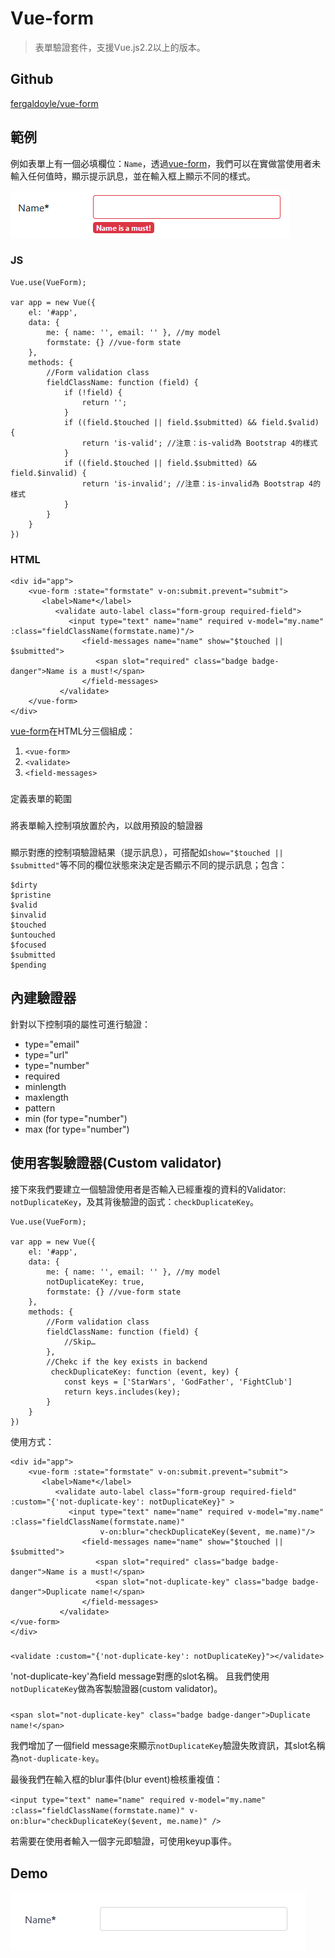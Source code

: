 # Vue-form

> 表單驗證套件，支援Vue.js2.2以上的版本。

## Github

[fergaldoyle/vue-form](https://github.com/fergaldoyle/vue-form)


## 範例

例如表單上有一個必填欄位：`Name`，透過[vue-form](https://github.com/fergaldoyle/vue-form)，我們可以在實做當使用者未輸入任何值時，顯示提示訊息，並在輸入框上顯示不同的樣式。

![](assets/001.png)


### JS

```
Vue.use(VueForm);

var app = new Vue({
    el: '#app',
    data: {
        me: { name: '', email: '' }, //my model
        formstate: {} //vue-form state
    },
    methods: {
        //Form validation class
        fieldClassName: function (field) {
            if (!field) {
                return '';
            }
            if ((field.$touched || field.$submitted) && field.$valid) {
                return 'is-valid'; //注意：is-valid為 Bootstrap 4的樣式
            }
            if ((field.$touched || field.$submitted) && field.$invalid) {
                return 'is-invalid'; //注意：is-invalid為 Bootstrap 4的樣式
            }
        }
    }
})
```

### HTML

```
<div id="app">
    <vue-form :state="formstate" v-on:submit.prevent="submit">
       <label>Name*</label>
          <validate auto-label class="form-group required-field">
             <input type="text" name="name" required v-model="my.name" :class="fieldClassName(formstate.name)"/>
                <field-messages name="name" show="$touched || $submitted">
                   <span slot="required" class="badge badge-danger">Name is a must!</span>
                </field-messages>
           </validate>
    </vue-form>
</div>
```

[vue-form](https://github.com/fergaldoyle/vue-form)在HTML分三個組成：

1. `<vue-form>` 
2. `<validate>`
3. `<field-messages>`

### <vue-form>

定義表單的範圍


### <validate>

將表單輸入控制項放置於內，以啟用預設的驗證器


### <field-messages>

顯示對應的控制項驗證結果（提示訊息），可搭配如`show="$touched || $submitted"`等不同的欄位狀態來決定是否顯示不同的提示訊息；包含：

```
$dirty
$pristine
$valid
$invalid
$touched
$untouched
$focused
$submitted
$pending
```

## 內建驗證器

針對以下控制項的屬性可進行驗證：

* type="email"
* type="url"
* type="number"
* required
* minlength
* maxlength
* pattern
* min (for type="number")
* max (for type="number")


## 使用客製驗證器(Custom validator)

接下來我們要建立一個驗證使用者是否輸入已經重複的資料的Validator: `notDuplicateKey`，及其背後驗證的函式：`checkDuplicateKey`。

```
Vue.use(VueForm);

var app = new Vue({
    el: '#app',
    data: {
        me: { name: '', email: '' }, //my model
        notDuplicateKey: true,
        formstate: {} //vue-form state
    },
    methods: {
        //Form validation class
        fieldClassName: function (field) {
            //Skip…
        },
        //Chekc if the key exists in backend
         checkDuplicateKey: function (event, key) {
            const keys = ['StarWars', 'GodFather', 'FightClub']
            return keys.includes(key);
        }
    }
})

```

使用方式： 

```
<div id="app">
    <vue-form :state="formstate" v-on:submit.prevent="submit">
       <label>Name*</label>
          <validate auto-label class="form-group required-field" 
:custom="{'not-duplicate-key': notDuplicateKey}" >
             <input type="text" name="name" required v-model="my.name" :class="fieldClassName(formstate.name)"
                    v-on:blur="checkDuplicateKey($event, me.name)"/>
                <field-messages name="name" show="$touched || $submitted">
                   <span slot="required" class="badge badge-danger">Name is a must!</span>
                   <span slot="not-duplicate-key" class="badge badge-danger">Duplicate name!</span>
                </field-messages>
           </validate>
</vue-form>
</div>
```


### <validate>

`<validate :custom="{'not-duplicate-key': notDuplicateKey}"></validate>`

'not-duplicate-key'為field message對應的slot名稱。
且我們使用`notDuplicateKey`做為客製驗證器(custom validator)。 


### <field-messages>

`<span slot="not-duplicate-key" class="badge badge-danger">Duplicate name!</span>`

我們增加了一個field message來顯示`notDuplicateKey`驗證失敗資訊，其slot名稱為`not-duplicate-key`。



最後我們在輸入框的blur事件(blur event)檢核重複值：

`<input type="text" name="name" required v-model="my.name" :class="fieldClassName(formstate.name)" v-on:blur="checkDuplicateKey($event, me.name)" />`

若需要在使用者輸入一個字元即驗證，可使用keyup事件。


## Demo

![](assets/demo.gif)


